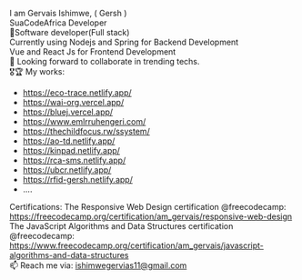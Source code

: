 I am Gervais Ishimwe, ( Gersh ) \
SuaCodeAfrica Developer\
🔭Software developer(Full stack)\
Currently using Nodejs and Spring for Backend Development \
Vue and React Js for Frontend Development\
👯 Looking forward to collaborate in trending techs.\
🎖🏆 My works:
* https://eco-trace.netlify.app/  
* https://wai-org.vercel.app/ 
* https://bluej.vercel.app/
* https://www.emlrruhengeri.com/
* https://thechildfocus.rw/ssystem/ 
* https://ao-td.netlify.app/ 
* https://kinpad.netlify.app/
* https://rca-sms.netlify.app/
* https://ubcr.netlify.app/
* https://rfid-gersh.netlify.app/
* ....

Certifications: 
The Responsive Web Design certification @freecodecamp: https://freecodecamp.org/certification/am_gervais/responsive-web-design \
The JavaScript Algorithms and Data Structures certification @freecodecamp: https://www.freecodecamp.org/certification/am_gervais/javascript-algorithms-and-data-structures \
📫 Reach me via: ishimwegervias11@gmail.com

